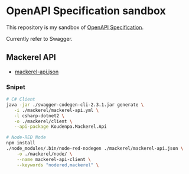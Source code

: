 # OpenAPI Specification sandbox

This repository is my sandbox of [OpenAPI Specification](https://github.com/OAI/OpenAPI-Specification).

Currently refer to Swagger.

## Mackerel API

- [mackerel-api.json](./mackerel/mackerel-api.json)

### Snipet

```sh
# C# Client
java -jar ./swagger-codegen-cli-2.3.1.jar generate \
   -i ./mackerel/mackerel-api.yml \
   -l csharp-dotnet2 \
   -o ./mackerel/client \
   --api-package Koudenpa.Mackerel.Api
```

```sh
# Node-RED Node
npm install
./node_modules/.bin/node-red-nodegen ./mackerel/mackerel-api.json \
    -o ./mackerel/node/ \
    --name mackerel-api-client \
    --keywords "nodered,mackerel" \
```
